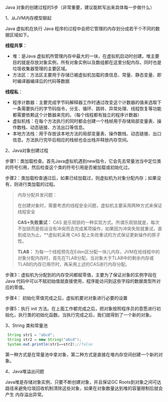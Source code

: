 Java 对象的创建过程的5步（非常重要，建议能默写出来具体每一步做什么）

1、从JVM内存模型聊起

Java 虚拟机在执行 Java 程序的过程中会把它管理的内存划分成若干个不同的数据区域如下。

**线程共享**：

* 堆：是Java 虚拟机所管理内存中最大的一块，在虚拟机启动时创建。堆主要目的就是存放对象实例，所有对象实例以及数组都在这里分配内存。同时也是垃圾收集器管理的主要区域。
* 方法区：方法区主要用于存储已被虚拟机加载的类信息、常量、静态变量、即时编译器编译后的代码等数据

**线程私**：

* 程序计数器：主要完成字节码解释器工作时通过改变这个计数器的值来选取下一条需要执行的字节码指令，分支、循环、跳转、异常处理、线程恢复等功能都需要依赖这个计数器来完的。（每个线程都有独立的程序计数器）
* 虚拟机栈：在每个方法执行的同时都会创建一个栈帧用于存储局部变量表、操作数栈、动态链接、方法出口等信息。
* 本地方法栈：用于存放该本地方法的局部变量表、操作数栈、动态链接、出口信息。方法执行完毕后相应的栈帧也会出栈并释放内存空间。

2、Java对象创建过程

步骤1：类加载检查。首先Java虚拟机遇到new指令，它会先去常量池当中定位类的符号引用，然后检查这个类的符号引用是否被加载或初始化过。

步骤2：类加载检查通过后，如果已经加载过，则虚拟机为对象分配内存；如果没有，则进行类加载的过程。

> 内存分配并发问题：
>
> 在创建对象时，需要考虑的线程安全问题，虚拟机主要采用两种方式来保证线程安全
>
> **CAS+失败重试：** CAS 是乐观锁的一种实现方式。所谓乐观锁就是，每次不加锁而是假设没有冲突而去完成某项操作，如果因为冲突失败就重试，直到成功为止。**虚拟机采用 CAS 配上失败重试的方式保证更新操作的原子性。
>
> **TLAB：** 为每一个线程预先在Eden区分配一块儿内存，JVM在给线程中的对象分配内存时，首先在TLAB分配，当对象大于TLAB中的剩余内存或TLAB的内存已用尽时，再采用上述的CAS进行内存分配。

步骤3：虚拟机为分配到的内存空间都赋零值，主要为了保证对象的实例字段在 Java 代码中可以不赋初始值就直接使用，程序能访问到这些字段的数据类型所对应的零值。

步骤4： 初始化零值完成之后，虚拟机要对对象进行必要的设置

步骤5：执行 init 方法。在上面工作都完成之后，把对象按照程序员的意愿进行初始化，执行类的初始化函数。当执行完成之后，我们就得到了一个新的对象。

3、String 类和常量池

```java
 String str1 = "abcd";
 String str2 = new String("abcd");
 System.out.println(str1==str2);//false
```

第一种方式是在常量池中拿对象，第二种方式是直接在堆内存空间创建一个新的对象。

4、Java堆溢出问题

Java堆是存储对象实例，只要不断创建对象，并且保证GC Roots到对象之间可达路径来避免垃圾回收机制清除这些对象，如果在对象数量达到堆的容量限制后就会产生 内存溢出异常。